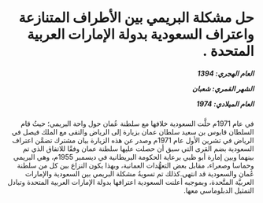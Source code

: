 <h1 dir="rtl">حل مشكلة البريمي بين الأطراف المتنازعة واعتراف السعودية بدولة الإمارات العربية المتحدة .</h1>

<h5 dir="rtl">العام الهجري:  1394

الشهر القمري: شعبان

العام الميلادي: 1974</h5>

<p dir="rtl">في عام 1971م حلَّت السعودية خلافها مع سلطنة عُمان حول واحة البريمي؛ حيثُ قام السلطان قابوس بن سعيد سلطان عمان بزيارة إلى الرياض والتقى مع الملك فيصل في الرياض في تشرين الأول عام 1971م وصدر عن هذه الزيارة بيان مشترك تضمَّن اعتراف السعودية بضم القرى التي سبق أن حصلت عليها سلطنة عمان وفقًا للاتفاق الذي تم بينهما وبين إمارة أبو ظبي برعاية الحكومة البريطانية في ديسمبر 1955م، وهي البريمي وحماسا وصعراء، مقابل بعض التعهُّدات العمانية، وبهذا يكون النزاع بين كل من سلطنة عُمان والسعودية قد انتهى.كذلك تم تسويةُ مشكلة البريمي بين السعودية والإمارات العربيَّة المتَّحدة،  وبموجبه أعلنت السعودية اعترافها بدولة الإمارات العربية المتحدة وتبادل التمثيل الدبلوماسي معها.</p></br>
